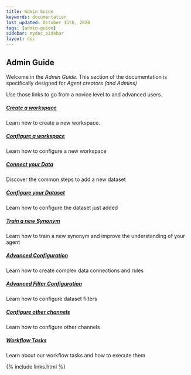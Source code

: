 ```yaml
---
title: Admin Guide
keywords: documentation
last_updated: October 15th, 2020
tags: [admin-guide]
sidebar: mydoc_sidebar
layout: doc
---
```


## Admin Guide

Welcome in the *Admin Guide*. This section of the documentation is specifically designed for *Agent creators (and Admins)*

Use those links to go from a novice level to and advanced users.

##### [Create a workspace](/docs/how-to-create-an-askdata-workspace)

Learn how to create a new workspace.

##### [Configure a workspace](/docs/workspace-configuration)

Learn how to configure a new workspace

##### [Connect your Data](/docs/how-to-add-a-new-dataset)

Discover the common steps to add a new dataset

##### [Configure your Dataset](/docs/how-to-configure-your-dataset)

Learn how to configure the dataset just added

##### [Train a new Synonym](/docs/how-to-train-a-synonym)

Learn how to train a new synonym and improve the understanding of your agent

##### [Advanced Configuration](/docs/advanced-configurations)

Learn how to create complex data connections and rules

##### [Advanced Filter Configuration](/docs/dataset-filters-configuration)

Learn how to configure dataset filters

##### [Configure other channels](/docs/advanced-configuration-other-channels)

Learn how to configure other channels

##### [Workflow Tasks](/docs/tasks)

Learn about our workflow tasks and how to execute them

{% include links.html %}

    
